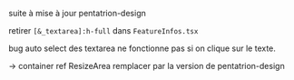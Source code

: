 suite à mise à jour pentatrion-design

retirer `[&_textarea]:h-full` dans `FeatureInfos.tsx`


bug auto select des textarea ne fonctionne pas si on clique sur le texte.




-> container ref ResizeArea remplacer par la version de pentatrion-design
